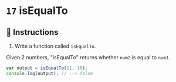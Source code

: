 # `17` isEqualTo

## 📝 Instructions 

1. Write a function called `isEqualTo`.

Given 2 numbers, "isEqualTo" returns whether `num2` is equal to `num1`.

```Javascript
var output = isEqualTo(11, 10);
console.log(output); // --> false
```